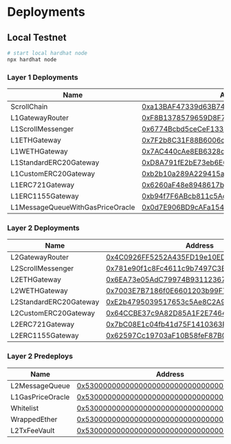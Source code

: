 # Deployments

## Local Testnet

```bash
# start local hardhat node
npx hardhat node
```

### Layer 1 Deployments

| Name | Address |
| --- | --- |
| ScrollChain | [0xa13BAF47339d63B743e7Da8741db5456DAc1E556](https://etherscan.io/address/0xa13BAF47339d63B743e7Da8741db5456DAc1E556)
| L1GatewayRouter | [0xF8B1378579659D8F7EE5f3C929c2f3E332E41Fd6](https://etherscan.io/address/0xF8B1378579659D8F7EE5f3C929c2f3E332E41Fd6)
| L1ScrollMessenger | [0x6774Bcbd5ceCeF1336b5300fb5186a12DDD8b367](https://etherscan.io/address/0x6774Bcbd5ceCeF1336b5300fb5186a12DDD8b367)
| L1ETHGateway | [0x7F2b8C31F88B6006c382775eea88297Ec1e3E905](https://etherscan.io/address/0x7F2b8C31F88B6006c382775eea88297Ec1e3E905)
| L1WETHGateway | [0x7AC440cAe8EB6328de4fA621163a792c1EA9D4fE](https://etherscan.io/address/0x7AC440cAe8EB6328de4fA621163a792c1EA9D4fE)
| L1StandardERC20Gateway | [0xD8A791fE2bE73eb6E6cF1eb0cb3F36adC9B3F8f9](https://etherscan.io/address/0xD8A791fE2bE73eb6E6cF1eb0cb3F36adC9B3F8f9)
| L1CustomERC20Gateway | [0xb2b10a289A229415a124EFDeF310C10cb004B6ff](https://etherscan.io/address/0xb2b10a289A229415a124EFDeF310C10cb004B6ff)
| L1ERC721Gateway | [0x6260aF48e8948617b8FA17F4e5CEa2d21D21554B](https://etherscan.io/address/0x6260aF48e8948617b8FA17F4e5CEa2d21D21554B)
| L1ERC1155Gateway | [0xb94f7F6ABcb811c5Ac709dE14E37590fcCd975B6](https://etherscan.io/address/0xb94f7F6ABcb811c5Ac709dE14E37590fcCd975B6)
| L1MessageQueueWithGasPriceOracle | [0x0d7E906BD9cAFa154b048cFa766Cc1E54E39AF9B](https://etherscan.io/address/0x0d7E906BD9cAFa154b048cFa766Cc1E54E39AF9B)

### Layer 2 Deployments

| Name | Address |
| --- | --- |
| L2GatewayRouter | [0x4C0926FF5252A435FD19e10ED15e5a249Ba19d79](https://scrollscan.com/address/0x4C0926FF5252A435FD19e10ED15e5a249Ba19d79)
| L2ScrollMessenger | [0x781e90f1c8Fc4611c9b7497C3B47F99Ef6969CbC](https://scrollscan.com/address/0x781e90f1c8Fc4611c9b7497C3B47F99Ef6969CbC)
| L2ETHGateway | [0x6EA73e05AdC79974B931123675ea8F78FfdacDF0](https://scrollscan.com/address/0x6EA73e05AdC79974B931123675ea8F78FfdacDF0)
| L2WETHGateway | [0x7003E7B7186f0E6601203b99F7B8DECBfA391cf9](https://scrollscan.com/address/0x7003E7B7186f0E6601203b99F7B8DECBfA391cf9)
| L2StandardERC20Gateway | [0xE2b4795039517653c5Ae8C2A9BFdd783b48f447A](https://scrollscan.com/address/0xE2b4795039517653c5Ae8C2A9BFdd783b48f447A)
| L2CustomERC20Gateway | [0x64CCBE37c9A82D85A1F2E74649b7A42923067988](https://scrollscan.com/address/0x64CCBE37c9A82D85A1F2E74649b7A42923067988)
| L2ERC721Gateway | [0x7bC08E1c04fb41d75F1410363F0c5746Eae80582](https://scrollscan.com/address/0x7bC08E1c04fb41d75F1410363F0c5746Eae80582)
| L2ERC1155Gateway | [0x62597Cc19703aF10B58feF87B0d5D29eFE263bcc](https://scrollscan.com/address/0x62597Cc19703aF10B58feF87B0d5D29eFE263bcc)

### Layer 2 Predeploys
| Name | Address |
| --- | --- |
| L2MessageQueue  | [0x5300000000000000000000000000000000000000](https://scrollscan.com/address/0x5300000000000000000000000000000000000000)
| L1GasPriceOracle | [0x5300000000000000000000000000000000000002](https://scrollscan.com/address/0x5300000000000000000000000000000000000002)
| Whitelist | [0x5300000000000000000000000000000000000003](https://scrollscan.com/address/0x5300000000000000000000000000000000000003)
| WrappedEther | [0x5300000000000000000000000000000000000004](https://scrollscan.com/address/0x5300000000000000000000000000000000000004)
| L2TxFeeVault | [0x5300000000000000000000000000000000000005](https://scrollscan.com/address/0x5300000000000000000000000000000000000005)
